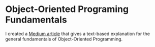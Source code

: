 # Object-Oriented Programing Fundamentals

I created a [Medium article](https://medium.com/@deshayk/object-orientated-programming-for-beginners-python) that gives a text-based explanation for the general fundamentals of Object-Oriented Programming.
